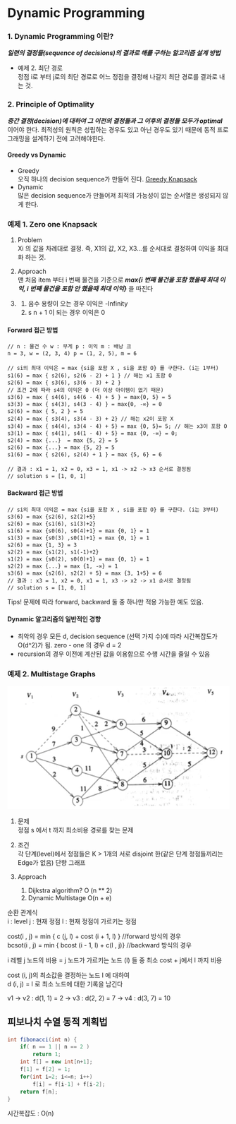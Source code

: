 # Dynamic Programming

### 1. Dynamic Programming 이란? 
***일련의 결정들(sequence of decisions)의 결과로 해를 구하는 알고리즘 설계 방법***

* 예제 2. 최단 경로    
정점 i로 부터 j로의 최단 경로로  어느 정점을 결정해 나갈지 최단 경로를 결과로 내는 것. 

### 2. Principle of Optimality
***중간 결정(decision)에 대하여 그 이전의 결정들과 그  이후의 결정들 모두가 optimal*** 이어야 한다. 
최적성의 원칙은 성립하는 경우도 있고 아닌 경우도 있기 때문에 동적 프로그래밍을 설계하기 전에 고려해야한다. 

#### Greedy vs Dynamic
* Greedy    
오직 하나의 decision sequence가 만들어 진다. [Greedy Knapsack](https://github.com/JeongShin/AlgoStudyRepo/tree/master/Greedy#1---1-problem)
* Dynamic    
많은 decision sequence가 만들어져 최적의 가능성이 없는 순서열은 생성되지 않게 한다. 

### 예제 1.  Zero one Knapsack 
1. Problem    
Xi 의 값을 차례대로 결정. 즉, X1의 값, X2, X3...를 순서대로 결정하여 이익을 최대화 하는 것. 

2. Approach     
맨 처음 item 부터 i 번째 물건을 기준으로 
***max{i 번째 물건을 포함 했을때 최대 이익, i 번째 물건을 포함 안 했을때 최대 이익}*** 을 따진다
3. 
    1. 음수 용량이 오는 경우 이익은 -Infinity
     2. s n + 1 이 되는 경우 이익은 0 
#### Forward 접근 방법 
```aidl
// n : 물건 수 w : 무게 p : 이익 m : 배낭 크 
n = 3, w = (2, 3, 4) p = (1, 2, 5), m = 6 

// si의 최대 이익은 = max {si을 포함 X , si을 포함 O} 를 구한다. (i는 1부터) 
s1(6) = max { s2(6), s2(6 - 2) + 1 } // 해는 x1 포함 O 
s2(6) = max { s3(6), s3(6 - 3) + 2 } 
// 조건 2에 따라 s4의 이익은 0 (더 이상 아이템이 없기 때문)
s3(6) = max { s4(6), s4(6 - 4) + 5 } = max{0, 5} = 5
s3(3) = max { s4(3), s4(3 - 4) } = max{0, -∞} = 0
s2(6) = max { 5, 2 } = 5 
s2(4) = max { s3(4), s3(4 - 3) + 2} // 해는 x2이 포함 X 
s3(4) = max { s4(4), s3(4 - 4) + 5} = max {0, 5}= 5; // 해는 x3이 포함 O 
s3(1) = max { s4(1), s4(1 - 4) + 5} = max {0, -∞} = 0;
s2(4) = max {...}  = max {5, 2} = 5 
s2(6) = max {...} = max {5, 2} = 5 
s1(6) = max { s2(6), s2(4) + 1 } = max {5, 6} = 6 

// 결과 : x1 = 1, x2 = 0, x3 = 1, x1 -> x2 -> x3 순서로 결정됨
// solution s = [1, 0, 1] 
```

#### Backward 접근 방법
```aidl
// si의 최대 이익은 = max {si을 포함 X , si을 포함 O} 를 구한다. (i는 3부터) 
s3(6) = max {s2(6), s2(2)+5}
s2(6) = max {s1(6), s1(3)+2} 
s1(6) = max {s0(6), s0(4)+1} = max {0, 1} = 1
s1(3) = max {s0(3) ,s0(1)+1} = max {0, 1} = 1
s2(6) = max {1, 3} = 3
s2(2) = max {s1(2), s1(-1)+2}
s1(2) = max {s0(2), s0(0)+1} = max {0, 1} = 1
s2(2) = max {...} = max {1, -∞} = 1
s3(6) = max {s2(6), s2(2) + 5} = max {3, 1+5} = 6
// 결과 : x3 = 1, x2 = 0, x1 = 1, x3 -> x2 -> x1 순서로 결정됨 
// solution s = [1, 0, 1]
```

Tips! 문제에 따라 forward, backward 둘 중 하나만 적용 가능한 예도 있음. 

#### Dynamic 알고리즘의 일반적인 경향
* 최악의 경우 모든 d, decision sequence (선택 가지 수)에 따라 시간복잡도가 O(d^2)가 됨. zero - one 의 경우 d = 2
* recursion의 경우 이전에 계산된 값을 이용함으로 수행 시간을 줄일 수 있음 

### 예제 2.  Multistage Graphs
![GraphExample](./IMG/Graph.png)
1. 문제    
    정점 s 에서 t 까지 최소비용 경로를 찾는 문제 

2. 조건    
    각 단계(level)에서 정점들은 K > 1개의 서로 disjoint 한(같은 단계 정점들끼리는 Edge가 없음) 단향 그래프 

3. Approach
    1. Dijkstra algorithm? O (n ** 2)
    2. Dynamic Multistage O(n + e)

순환 관계식     
i : level j : 현재 정점 l : 현재 정점이 가르키는 정점     


cost(i , j) = min { c (j, l) + cost (i + 1, l) } //forward 방식의 경우     
bcsot(i , j) = min { bcost (i - 1, l) + c(l , j)} //backward 방식의 경우 

i 레벨 j 노드의 비용 = j 노드가 가르키는 노드 (l) 들 중 최소 cost  +  j에서 l 까지 비용 

cost (i, j)의 최소값을 결정하는 노드 l 에 대하여     
d (i, j) = l 로 최소 노드에 대한 기록을 남긴다    

v1 -> v2 : d(1, 1) = 2 -> v3 : d(2, 2) = 7 -> v4 : d(3, 7) = 10


## 피보나치 수열 동적 계획법
```JAVA
int fibonacci(int n) {
    if( n == 1 || n == 2 )
        return 1;
    int f[] = new int[n+1];
    f[1] = f[2] = 1;
    for(int i=2; i<=n; i++)
        f[i] = f[i-1] + f[i-2];
    return f[n];
}
```

시간복잡도 : O(n)